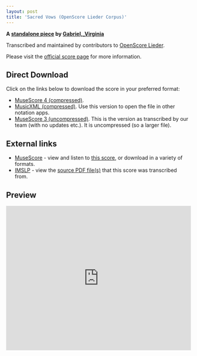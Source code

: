 ```yaml
---
layout: post
title: 'Sacred Vows (OpenScore Lieder Corpus)'
---
```


__A [standalone piece](https://fourscoreandmore.org/openscore/lieder/Gabriel,_Virginia/_/) by [Gabriel,_Virginia](https://fourscoreandmore.org/openscore/lieder/Gabriel,_Virginia)__

Transcribed and maintained by contributors to [OpenScore Lieder].

Please visit the [official score page] for more information.

[official score page]: https://musescore.com/openscore-lieder-corpus/scores/6602016
[OpenScore Lieder]: https://musescore.com/openscore-lieder-corpus

## Direct Download

Click on the links below to download the score in your preferred format:
- [MuseScore 4 (compressed)](https://fourscoreandmore.org/openscore/lieder/Gabriel,_Virginia/_/Sacred_Vows.mscz).
- [MusicXML (compressed)](https://fourscoreandmore.org/openscore/lieder/Gabriel,_Virginia/_/Sacred_Vows.mxl). Use this version to open the file in other notation apps.
- [MuseScore 3 (uncompressed)](https://raw.githubusercontent.com/OpenScore/Lieder/refs/heads/main/scores/Gabriel,_Virginia/_/Sacred_Vows/lc6602016.mscx). This is the version as transcribed by our team (with no updates etc.). It is uncompressed (so a larger file).

## External links

- [MuseScore] - view and listen to [this score][MuseScore], or download in a variety of formats.
- [IMSLP] - view the [source PDF file(s)][IMSLP] that this score was transcribed from.

[MuseScore]: https://musescore.com/score/6602016
[IMSLP]: https://imslp.org/wiki/Special:ReverseLookup/286654 

## Preview

<iframe width="100%" height="394" src="https://musescore.com/openscore-lieder-corpus/scores/6602016/embed" frameborder="0" allowfullscreen allow="autoplay; fullscreen"></iframe>
